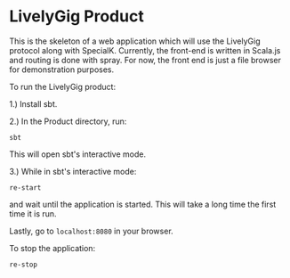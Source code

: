 # LivelyGig Product

This is the skeleton of a web application which will use the LivelyGig protocol along with SpecialK. Currently, the front-end is written in Scala.js and routing is done with spray. For now, the front end is just a file browser for demonstration purposes.

To run the LivelyGig product:  

1.) Install sbt.

2.) In the Product directory, run:
```
sbt
```
This will open sbt's interactive mode.

3.) While in sbt's interactive mode:
```
re-start
```
and wait until the application is started. This will take a long time the first time it is run.

Lastly, go to `localhost:8080` in your browser.

To stop the application:
```
re-stop
```


 
